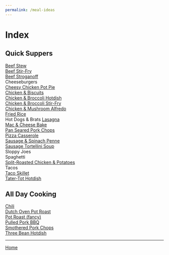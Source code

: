 ```yaml
---
permalink: /meal-ideas
---
```

# Index

## Quick Suppers

[Beef Stew](/soups-and-stews/beef-stew)  
[Beef Stir-Fry](/main/beef-stir-fry)  
[Beef Stroganoff](/main/beef-stroganoff)  
Cheeseburgers  
[Cheesy Chicken Pot Pie](/main/cheesy-chicken-pot-pie)  
[Chicken & Biscuits](/main/chicken-biscuits)  
[Chicken & Broccoli Hotdish](/main/chicken-broccoli-hotdish)  
[Chicken & Broccoli Stir-Fry](/main/chicken-broccoli-stir-fry)  
[Chicken & Mushroom Alfredo](/pasta/chicken-mushroom-alfredo)  
[Fried Rice](/main/fried-rice)  
Hot Dogs & Brats
[Lasagna](/pasta/lasagna)  
[Mac & Cheese Bake](/pasta/mac-cheese-bake)  
[Pan Seared Pork Chops](/main/pan-seared-pork-chops)  
[Pizza Casserole](/pasta/pizza-casserole)  
[Sausage & Spinach Penne](/pasta/sausage-spinach-penne)  
[Sausage Tortellini Soup](/soups-and-stews/sausage-tortellini-soup)  
Sloppy Joes  
Spaghetti  
[Split-Roasted Chicken & Potatoes](/main/split-roasted-chicken-potatoes)  
Tacos  
[Taco Skillet](/main/easy-taco-skillet)  
[Tater-Tot Hotdish](/main/tater-tot-hotdish)  

## All Day Cooking

[Chili](/soups-and-stews/chili)  
[Dutch Oven Pot Roast](/main/dutch-oven-pot-roast)  
[Pot Roast (fancy)](/main/pot-roast-fancy)  
[Pulled Pork BBQ](/main/pulled-pork-bbq)  
[Smothered Pork Chops](/main/smothered-pork-chops)  
[Three Bean Hotdish](/sides/three-bean-hotdish)  

---

[Home](https://thomasjbarrett82.github.io)
